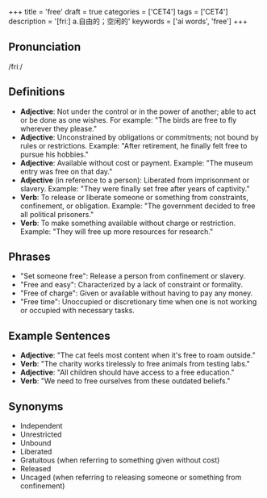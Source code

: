+++
title = 'free'
draft = true
categories = ['CET4']
tags = ['CET4']
description = '[friː] a.自由的；空闲的'
keywords = ['ai words', 'free']
+++

## Pronunciation
/friː/

## Definitions
- **Adjective**: Not under the control or in the power of another; able to act or be done as one wishes. For example: "The birds are free to fly wherever they please."
- **Adjective**: Unconstrained by obligations or commitments; not bound by rules or restrictions. Example: "After retirement, he finally felt free to pursue his hobbies."
- **Adjective**: Available without cost or payment. Example: "The museum entry was free on that day."
- **Adjective** (in reference to a person): Liberated from imprisonment or slavery. Example: "They were finally set free after years of captivity."
- **Verb**: To release or liberate someone or something from constraints, confinement, or obligation. Example: "The government decided to free all political prisoners."
- **Verb**: To make something available without charge or restriction. Example: "They will free up more resources for research."

## Phrases
- "Set someone free": Release a person from confinement or slavery.
- "Free and easy": Characterized by a lack of constraint or formality.
- "Free of charge": Given or available without having to pay any money.
- "Free time": Unoccupied or discretionary time when one is not working or occupied with necessary tasks.

## Example Sentences
- **Adjective**: "The cat feels most content when it's free to roam outside."
- **Verb**: "The charity works tirelessly to free animals from testing labs."
- **Adjective**: "All children should have access to a free education."
- **Verb**: "We need to free ourselves from these outdated beliefs."

## Synonyms
- Independent
- Unrestricted
- Unbound
- Liberated
- Gratuitous (when referring to something given without cost)
- Released
- Uncaged (when referring to releasing someone or something from confinement)

